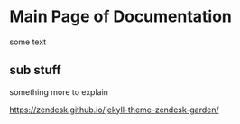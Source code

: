 # Main Page of Documentation

some text

## sub stuff

something more to explain

https://zendesk.github.io/jekyll-theme-zendesk-garden/
